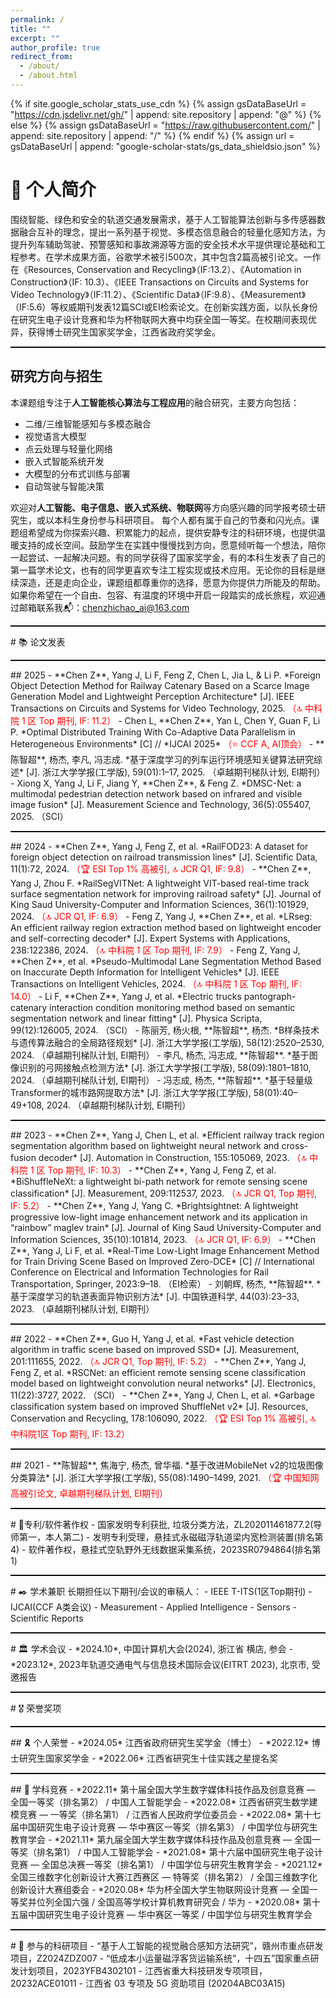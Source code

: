 ```yaml
---
permalink: /
title: ""
excerpt: ""
author_profile: true
redirect_from: 
  - /about/
  - /about.html
---
```


{% if site.google_scholar_stats_use_cdn %}
{% assign gsDataBaseUrl = "https://cdn.jsdelivr.net/gh/" | append: site.repository | append: "@" %}
{% else %}
{% assign gsDataBaseUrl = "https://raw.githubusercontent.com/" | append: site.repository | append: "/" %}
{% endif %}
{% assign url = gsDataBaseUrl | append: "google-scholar-stats/gs_data_shieldsio.json" %}

<span class='anchor' id='about-me'></span>
# 👤 个人简介
围绕智能、绿色和安全的轨道交通发展需求，基于人工智能算法创新与多传感器数据融合互补的理念，提出一系列基于视觉、多模态信息融合的轻量化感知方法，为提升列车辅助驾驶、预警感知和事故溯源等方面的安全技术水平提供理论基础和工程参考。在学术成果方面，谷歌学术被引500次，其中包含2篇高被引论文。一作在《Resources, Conservation and Recycling》（IF:13.2）、《Automation in Construction》（IF: 10.3）、《IEEE Transactions on
Circuits and Systems for Video Technology》（IF:11.2）、《Scientific Data》（IF:9.8）、《Measurement》（IF:5.6）等权威期刊发表12篇SCI或EI检索论文。在创新实践方面，以队长身份在研究生电子设计竞赛和华为杯物联网大赛中均获全国一等奖。在校期间表现优异，获得博士研究生国家奖学金，江西省政府奖学金。
<hr style="border: none; border-top: 1.5px solid #000;" />
<section class="max-w-4xl mx-auto px-4 py-10">
  <h2 class="text-2xl font-bold mb-4">研究方向与招生</h2>
  <p class="text-gray-700 leading-relaxed mb-6">
    本课题组专注于<strong>人工智能核心算法与工程应用</strong>的融合研究，主要方向包括：
  </p>
  <ul class="list-disc list-inside text-gray-700 mb-6 space-y-1">
    <li>二维/三维智能感知与多模态融合</li>
    <li>视觉语言大模型</li>
    <li>点云处理与轻量化网络</li>
    <li>嵌入式智能系统开发</li>
    <li>大模型的分布式训练与部署</li>
    <li>自动驾驶与智能决策</li>
  </ul>
  <p class="text-gray-700 leading-relaxed mb-6">
  欢迎对<strong>人工智能、电子信息、嵌入式系统、物联网</strong>等方向感兴趣的同学报考硕士研究生，或以本科生身份参与科研项目。 每个人都有属于自己的节奏和闪光点。课题组希望成为你探索兴趣、积累能力的起点，提供安静专注的科研环境，也提供温暖支持的成长空间。鼓励学生在实践中慢慢找到方向，愿意倾听每一个想法，陪你一起尝试、一起解决问题。有的同学获得了国家奖学金，有的本科生发表了自己的第一篇学术论文，也有的同学更喜欢专注工程实现或技术应用。无论你的目标是继续深造，还是走向企业，课题组都尊重你的选择，愿意为你提供力所能及的帮助。如果你希望在一个自由、包容、有温度的环境中开启一段踏实的成长旅程，欢迎通过邮箱联系我📬：<a href="mailto:chenzhichao_ai@163.com" class="text-blue-600 underline">chenzhichao_ai@163.com</a>
</section>


<hr style="border: none; border-top: 1.5px solid #000;" />  
<span class='anchor' id='-lwzl'></span>
# 📚 论文发表
<hr style="border: none; border-top: 0.5px solid #000;" />
## 2025
- **Chen Z**, Yang J, Li F, Feng Z, Chen L, Jia L, & Li P. *Foreign Object Detection Method for Railway Catenary Based on a Scarce Image Generation Model and Lightweight Perception Architecture* [J]. IEEE Transactions on Circuits and Systems for Video Technology, 2025. <span style="color:red">（🔝 中科院 1 区 Top 期刊, IF: 11.2）</span>
- Chen L, **Chen Z**, Yan L, Chen Y, Guan F, Li P. *Optimal Distributed Training With Co-Adaptive Data Parallelism in Heterogeneous Environments* [C] // *IJCAI 2025* <span style="color:red">（⭐ CCF A, AI顶会）</span>
- **陈智超**, 杨杰, 李凡, 冯志成. *基于深度学习的列车运行环境感知关键算法研究综述* [J]. 浙江大学学报(工学版), 59(01):1–17, 2025. （卓越期刊梯队计划, EI期刊）
- Xiong X, Yang J, Li F, Jiang Y, **Chen Z**, & Feng Z. *DMSC-Net: a multimodal pedestrian detection network based on infrared and visible image fusion* [J]. Measurement Science and Technology, 36(5):055407, 2025. （SCI）

<hr style="border: none; border-top: 0.5px solid #000;" />
## 2024
- **Chen Z**, Yang J, Feng Z, et al. *RailFOD23: A dataset for foreign object detection on railroad transmission lines* [J]. Scientific Data, 11(1):72, 2024. <span style="color:red">（🏆 ESI Top 1% 高被引, 🔝 JCR Q1, IF: 9.8）</span>
- **Chen Z**, Yang J, Zhou F. *RailSegVITNet: A lightweight VIT-based real-time track surface segmentation network for improving railroad safety* [J]. Journal of King Saud University-Computer and Information Sciences, 36(1):101929, 2024. <span style="color:red">（🔝 JCR Q1, IF: 6.9）</span>
- Feng Z, Yang J, **Chen Z**, et al. *LRseg: An efficient railway region extraction method based on lightweight encoder and self-correcting decoder* [J]. Expert Systems with Applications, 238:122386, 2024. <span style="color:red">（🔝 中科院 1 区 Top 期刊, IF: 7.9）</span>
- Feng Z, Yang J, **Chen Z**, et al. *Pseudo-Multimodal Lane Segmentation Method Based on Inaccurate Depth Information for Intelligent Vehicles* [J]. IEEE Transactions on Intelligent Vehicles, 2024. <span style="color:red">（🔝 中科院 1 区 Top 期刊, IF: 14.0）</span>
- Li F, **Chen Z**, Yang J, et al. *Electric trucks pantograph-catenary interaction condition monitoring method based on semantic segmentation network and linear fitting* [J]. Physica Scripta, 99(12):126005, 2024. （SCI）
- 陈丽芳, 杨火根, **陈智超**, 杨杰. *B样条技术与遗传算法融合的全局路径规划* [J]. 浙江大学学报(工学版), 58(12):2520–2530, 2024. （卓越期刊梯队计划, EI期刊）
- 李凡, 杨杰, 冯志成, **陈智超**. *基于图像识别的弓网接触点检测方法* [J]. 浙江大学学报(工学版), 58(09):1801–1810, 2024. （卓越期刊梯队计划, EI期刊）
- 冯志成, 杨杰, **陈智超**. *基于轻量级Transformer的城市路网提取方法* [J]. 浙江大学学报(工学版), 58(01):40–49+108, 2024. （卓越期刊梯队计划, EI期刊）

<hr style="border: none; border-top: 0.5px solid #000;" />
## 2023
- **Chen Z**, Yang J, Chen L, et al. *Efficient railway track region segmentation algorithm based on lightweight neural network and cross-fusion decoder* [J]. Automation in Construction, 155:105069, 2023. <span style="color:red">（🔝 中科院 1 区 Top 期刊, IF: 10.3）</span>
- **Chen Z**, Yang J, Feng Z, et al. *BiShuffleNeXt: a lightweight bi-path network for remote sensing scene classification* [J]. Measurement, 209:112537, 2023. <span style="color:red">（🔝 JCR Q1, Top 期刊, IF: 5.2）</span>
- **Chen Z**, Yang J, Yang C. *Brightsightnet: A lightweight progressive low-light image enhancement network and its application in “rainbow” maglev train* [J]. Journal of King Saud University-Computer and Information Sciences, 35(10):101814, 2023. <span style="color:red">（🔝 JCR Q1, IF: 6.9）</span>
- **Chen Z**, Yang J, Li F, et al. *Real-Time Low-Light Image Enhancement Method for Train Driving Scene Based on Improved Zero-DCE* [C] // International Conference on Electrical and Information Technologies for Rail Transportation, Springer, 2023:9–18. （EI检索）
- 刘朝辉, 杨杰, **陈智超**. *基于深度学习的轨道表面异物识别方法* [J]. 中国铁道科学, 44(03):23–33, 2023. （卓越期刊梯队计划, EI期刊）

<hr style="border: none; border-top: 0.5px solid #000;" />
## 2022
- **Chen Z**, Guo H, Yang J, et al. *Fast vehicle detection algorithm in traffic scene based on improved SSD* [J]. Measurement, 201:111655, 2022. <span style="color:red">（🔝 JCR Q1, Top 期刊, IF: 5.2）</span>
- **Chen Z**, Yang J, Feng Z, et al. *RSCNet: an efficient remote sensing scene classification model based on lightweight convolution neural networks* [J]. Electronics, 11(22):3727, 2022. （SCI）
- **Chen Z**, Yang J, Chen L, et al. *Garbage classification system based on improved ShuffleNet v2* [J]. Resources, Conservation and Recycling, 178:106090, 2022. <span style="color:red">（🏆 ESI Top 1% 高被引, 🔝 中科院1区 Top 期刊, IF: 13.2）</span>

<hr style="border: none; border-top: 0.5px solid #000;" />
## 2021
- **陈智超**, 焦海宁, 杨杰, 曾华福. *基于改进MobileNet v2的垃圾图像分类算法* [J]. 浙江大学学报(工学版), 55(08):1490–1499, 2021. <span style="color:red">（🏆 中国知网高被引论文, 卓越期刊梯队计划, EI期刊）</span>


<hr style="border: none; border-top: 1.5px solid #000;" />
# 📜专利/软件著作权
- 国家发明专利获批, 垃圾分类方法，ZL202011461877.2(导师第一，本人第二)
- 发明专利受理，悬挂式永磁磁浮轨道梁内宽检测装置(排名第 4)
- 软件著作权，悬挂式空轨野外无线数据采集系统，2023SR0794864(排名第 1)



<hr style="border: none; border-top: 1.5px solid #000;" />
# ✒️ 学术兼职
长期担任以下期刊/会议的审稿人：
- IEEE T-ITS(1区Top期刊)
- IJCAI(CCF A类会议)
- Measurement
- Applied Intelligence
- Sensors 
- Scientific Reports

<span class='anchor' id='-ryjx'></span>

<hr style="border: none; border-top: 1.5px solid #000;" />
# 🏛️ 学术会议
- *2024.10*, 中国计算机大会(2024), 浙江省 横店, 参会
- *2023.12*, 2023年轨道交通电气与信息技术国际会议(EITRT 2023), 北京市, 受邀报告
  
<hr style="border: none; border-top: 1.5px solid #000;" />
# 🎖️ 荣誉奖项
<hr style="border: none; border-top: 0.5px solid #000;" />
## 🎗️ 个人荣誉
- *2024.05* 江西省政府研究生奖学金（博士）
- *2022.12* 博士研究生国家奖学金
- *2022.06* 江西省研究生十佳实践之星提名奖
<hr style="border: none; border-top: 0.5px solid #000;" />
## 📜 学科竞赛
- *2022.11* 第十届全国大学生数字媒体科技作品及创意竞赛 — 全国一等奖（排名第2） / 中国人工智能学会
- *2022.08* 江西省研究生数学建模竞赛 — 一等奖（排名第1） / 江西省人民政府学位委员会
- *2022.08* 第十七届中国研究生电子设计竞赛 — 华中赛区一等奖（排名第3） / 中国学位与研究生教育学会
- *2021.11* 第九届全国大学生数字媒体科技作品及创意竞赛 — 全国一等奖（排名第1） / 中国人工智能学会
- *2021.08* 第十六届中国研究生电子设计竞赛 — 全国总决赛一等奖（排名第1） / 中国学位与研究生教育学会
- *2021.12* 全国三维数字化创新设计大赛江西赛区 — 特等奖（排名第2） / 全国三维数字化创新设计大赛组委会
- *2020.08* 华为杯全国大学生物联网设计竞赛 — 全国一等奖并位列全国六强 / 全国高等学校计算机教育研究会 / 华为
- *2020.08* 第十五届中国研究生电子设计竞赛 — 华中赛区一等奖 / 中国学位与研究生教育学会




<hr style="border: none; border-top: 1.5px solid #000;" />
# 🔬 参与的科研项目
- “基于人工智能的视觉融合感知方法研究”，赣州市重点研发项目，Z2024ZDZ007
- “低成本小运量磁浮客货运输系统”，十四五”国家重点研发计划项目，2023YFB4302101
- 江西省重大科技研发专项项目，20232ACE01011
- 江西省 03 专项及 5G 资助项目 (20204ABC03A15)

